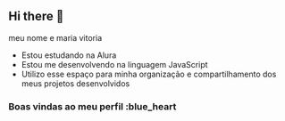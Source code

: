 ## Hi there 👋

meu nome e maria vitoria
- Estou estudando na Alura
- Estou me desenvolvendo na linguagem JavaScript
- Utilizo esse espaço para minha organização e compartilhamento dos meus projetos desenvolvidos

### Boas vindas ao meu perfil :blue_heart
